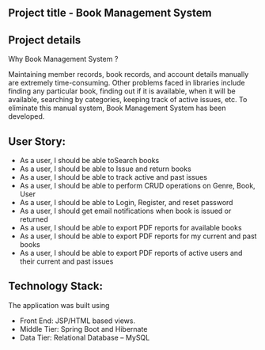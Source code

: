 ## Project title - Book Management System

## Project details

Why Book Management System ?

Maintaining member records, book records, and account details manually are extremely time-consuming. 
Other problems faced in libraries include finding any particular book, finding out if it is available, 
when it will be available, searching by categories, keeping track of active issues, etc. 
To eliminate this manual system, Book Management System has been developed.

## User Story:

- As a user, I should be able toSearch books
- As a user, I should be able to Issue and return books
- As a user, I should be able to track active and past issues
- As a user, I should be able to perform CRUD operations on Genre, Book, User
- As a user, I should be able to Login, Register, and reset password
- As a user, I should get email notifications when book is issued or returned
- As a user, I should be able to export PDF reports for available books
- As a user, I should be able to export PDF reports for my current and past books
- As a user, I should be able to export PDF reports of active users and their current and past issues

## Technology Stack:

The application was built using
- Front End: JSP/HTML based views.
- Middle Tier: Spring Boot and Hibernate 
- Data Tier: Relational Database – MySQL 
